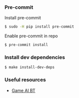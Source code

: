### Pre-commit
Install pre-commit

```sh
$ sudo -H pip install pre-commit
```

Enable pre-commit in repo

```sh
$ pre-commit install
```

### Install dev dependencies

```sh
$ make install-dev-deps
```

### Useful resources

* [Game AI BT](https://faculty.cc.gatech.edu/~surban6/2018sp-gameAI/homeworks/homework6.html)
